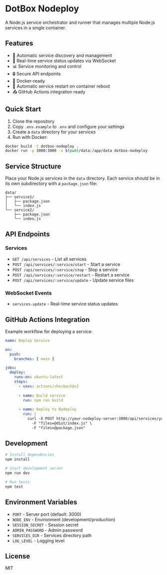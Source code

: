 # DotBox Nodeploy

A Node.js service orchestrator and runner that manages multiple Node.js services in a single container.

## Features

- 🚀 Automatic service discovery and management
- 🔄 Real-time service status updates via WebSocket
- 📊 Service monitoring and control
- 🔒 Secure API endpoints
- 🐳 Docker-ready
- 🔄 Automatic service restart on container reboot
- 📤 GitHub Actions integration ready

## Quick Start

1. Clone the repository
2. Copy `.env.example` to `.env` and configure your settings
3. Create a `data` directory for your services
4. Run with Docker:

```bash
docker build -t dotbox-nodeploy .
docker run -p 3000:3000 -v $(pwd)/data:/app/data dotbox-nodeploy
```

## Service Structure

Place your Node.js services in the `data` directory. Each service should be in its own subdirectory with a `package.json` file:

```
data/
├── service1/
│   ├── package.json
│   └── index.js
└── service2/
    ├── package.json
    └── index.js
```

## API Endpoints

### Services

- `GET /api/services` - List all services
- `POST /api/services/:service/start` - Start a service
- `POST /api/services/:service/stop` - Stop a service
- `POST /api/services/:service/restart` - Restart a service
- `POST /api/services/:service/update` - Update service files

### WebSocket Events

- `services-update` - Real-time service status updates

## GitHub Actions Integration

Example workflow for deploying a service:

```yaml
name: Deploy Service

on:
  push:
    branches: [ main ]

jobs:
  deploy:
    runs-on: ubuntu-latest
    steps:
      - uses: actions/checkout@v2
      
      - name: Build service
        run: npm run build
        
      - name: Deploy to Nodeploy
        run: |
          curl -X POST http://your-nodeploy-server:3000/api/services/your-service/update \
            -F "files=@dist/index.js" \
            -F "files=@package.json"
```

## Development

```bash
# Install dependencies
npm install

# Start development server
npm run dev

# Run tests
npm test
```

## Environment Variables

- `PORT` - Server port (default: 3000)
- `NODE_ENV` - Environment (development/production)
- `SESSION_SECRET` - Session secret
- `ADMIN_PASSWORD` - Admin password
- `SERVICES_DIR` - Services directory path
- `LOG_LEVEL` - Logging level

## License

MIT 